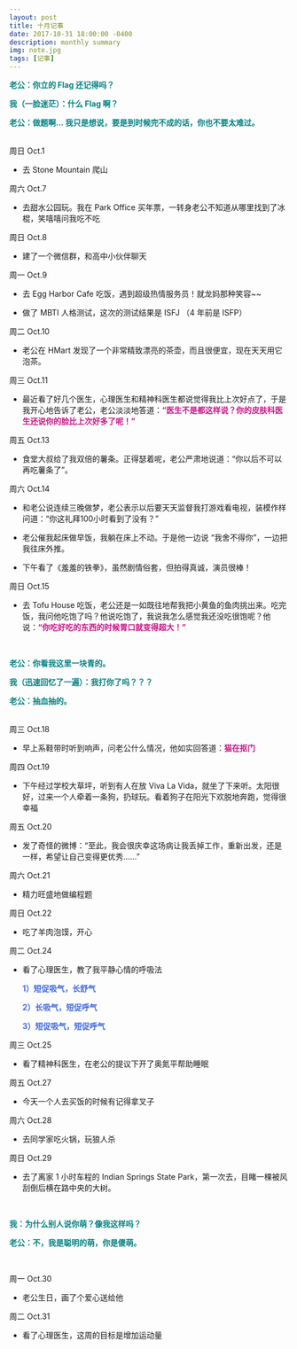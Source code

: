 ```yaml
---
layout: post
title: 十月记事
date: 2017-10-31 18:00:00 -0400
description: monthly summary
img: note.jpg
tags: [记事]
---
```




<span style="color:teal">**老公：你立的 Flag 还记得吗？**</span>

<span style="color:teal">**我（一脸迷茫）：什么 Flag 啊？**</span>

<span style="color:teal">**老公：做题啊... 我只是想说，要是到时候完不成的话，你也不要太难过。**</span>



<br>
周日 Oct.1

- 去 Stone Mountain 爬山


周六 Oct.7
- 去甜水公园玩。我在 Park Office 买年票，一转身老公不知道从哪里找到了冰棍，笑嘻嘻问我吃不吃

周日 Oct.8

- 建了一个微信群，和高中小伙伴聊天


周一 Oct.9
- 去 Egg Harbor Cafe 吃饭，遇到超级热情服务员！就龙妈那种笑容~~

- 做了 MBTI 人格测试，这次的测试结果是 ISFJ （4 年前是 ISFP）


周二 Oct.10

- 老公在 HMart 发现了一个非常精致漂亮的茶壶，而且很便宜，现在天天用它泡茶。

周三 Oct.11
- 最近看了好几个医生，心理医生和精神科医生都说觉得我比上次好点了，于是我开心地告诉了老公，老公淡淡地答道：<span style="color:MediumVioletRed">**“医生不是都这样说？你的皮肤科医生还说你的脸比上次好多了呢！”**</span> 

周五 Oct.13
- 食堂大叔给了我双倍的薯条。正得瑟着呢，老公严肃地说道：“你以后不可以再吃薯条了”。

周六 Oct.14
- 和老公说连续三晚做梦，老公表示以后要天天监督我打游戏看电视，装模作样问道：“你这礼拜100小时看到了没有？”

- 老公催我起床做早饭，我躺在床上不动。于是他一边说 “我舍不得你”，一边把我往床外推。

- 下午看了《羞羞的铁拳》，虽然剧情俗套，但拍得真诚，演员很棒！

周日 Oct.15
- 去 Tofu House 吃饭，老公还是一如既往地帮我把小黄鱼的鱼肉挑出来。吃完饭，我问他吃饱了吗？他说吃饱了，我说我怎么感觉我还没吃很饱呢？他说：<span style="color:MediumVioletRed">**“你吃好吃的东西的时候胃口就变得超大！”**</span> 





<br>

<span style="color:Teal">**老公：你看我这里一块青的。**</span>

<span style="color:Teal">**我（迅速回忆了一遍）：我打你了吗？？？**</span>

<span style="color:Teal">**老公：抽血抽的。**</span>




<br>
周三 Oct.18

- 早上系鞋带时听到响声，问老公什么情况，他如实回答道：<span style="color:MediumVioletRed">**猫在抠门**</span>

周四 Oct.19

- 下午经过学校大草坪，听到有人在放 Viva La Vida，就坐了下来听。太阳很好，过来一个人牵着一条狗，扔球玩。看着狗子在阳光下欢脱地奔跑，觉得很幸福

周五 Oct.20

- 发了奇怪的微博：“至此，我会很庆幸这场病让我丢掉工作，重新出发，还是一样，希望让自己变得更优秀…...”


周六 Oct.21
- 精力旺盛地做编程题

周日 Oct.22
- 吃了羊肉泡馍，开心

周二 Oct.24

- 看了心理医生，教了我平静心情的呼吸法

  <span style="color:RoyalBlue"> **1）短促吸气，长舒气**</span>

  <span style="color:RoyalBlue">**2）长吸气，短促呼气**</span>

  <span style="color:RoyalBlue">**3）短促吸气，短促呼气**</span>

周三 Oct.25

- 看了精神科医生，在老公的提议下开了奥氮平帮助睡眠

周五 Oct.27

- 今天一个人去买饭的时候有记得拿叉子

周六 Oct.28

- 去同学家吃火锅，玩狼人杀

周日 Oct.29

- 去了离家 1 小时车程的 Indian Springs State Park，第一次去，目睹一棵被风刮倒后横在路中央的大树。


<br>

<span style="color:Teal">**我：为什么别人说你萌？像我这样吗？**</span>

<span style="color:Teal">**老公：不，我是聪明的萌，你是傻萌。**</span>



<br>

周一 Oct.30

- 老公生日，画了个爱心送给他 

周二 Oct.31

- 看了心理医生，这周的目标是增加运动量


